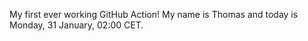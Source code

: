 My first ever working GitHub Action!
My name is Thomas and today is Monday, 31 January, 02:00 CET. 
